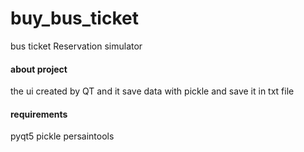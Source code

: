# buy_bus_ticket
bus ticket Reservation simulator


#### about project
the ui created by QT and it save data with pickle 
and save it in txt file

#### requirements
pyqt5
pickle
persaintools

